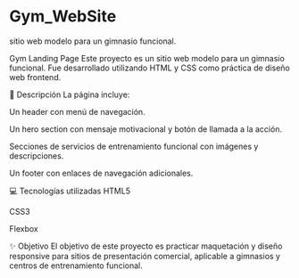 # Gym_WebSite
 sitio web modelo para un gimnasio funcional.

Gym Landing Page
Este proyecto es un sitio web modelo para un gimnasio funcional. Fue desarrollado utilizando HTML y CSS como práctica de diseño web frontend.

📄 Descripción
La página incluye:

Un header con menú de navegación.

Un hero section con mensaje motivacional y botón de llamada a la acción.

Secciones de servicios de entrenamiento funcional con imágenes y descripciones.

Un footer con enlaces de navegación adicionales.

💻 Tecnologías utilizadas
HTML5

CSS3

Flexbox

✨ Objetivo
El objetivo de este proyecto es practicar maquetación y diseño responsive para sitios de presentación comercial, aplicable a gimnasios y centros de entrenamiento funcional.
